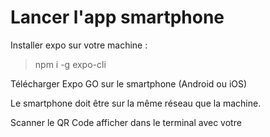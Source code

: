# Lancer l'app smartphone
Installer expo sur votre machine : 
> npm i -g expo-cli 

Télécharger Expo GO sur le smartphone (Android ou iOS)

Le smartphone doit être sur la même réseau que la machine. 

Scanner le QR Code afficher dans le terminal avec votre